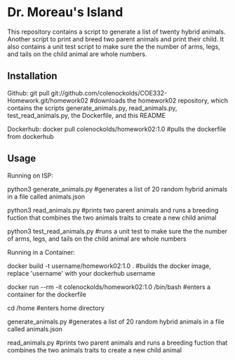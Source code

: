 # Dr. Moreau's Island

This repository contains a script to generate a list of twenty hybrid animals. Another script to print and breed two parent animals and print their child. It also contains a unit test script to make sure the the number of arms, legs, and tails on the child animal are whole numbers.

## Installation

Github:
git pull git://github.com/colenockolds/COE332-Homework.git/homework02
#downloads the homework02 repository, which contains the scripts generate_animals.py, read_animals.py, test_read_animals.py, the Dockerfile, and this README

Dockerhub:
docker pull colenockolds/homework02:1.0
#pulls the dockerfile from dockerhub

## Usage

Running on ISP:

python3 generate_animals.py
#generates a list of 20 random hybrid animals in a file called animals.json

python3 read_animals.py
#prints two parent animals and runs a breeding fuction that combines the two animals traits to create a new child animal

python3 test_read_animals.py
#runs a unit test to make sure the the number of arms, legs, and tails on the child animal are whole numbers

Running in a Container:

docker build -t username/homework02:1.0 .
#builds the docker image, replace 'username' with your dockerhub username

docker run --rm -it colenockolds/homework02:1.0 /bin/bash
#enters a container for the dockerfile

cd /home
#enters home directory

generate_animals.py
#generates a list of 20 random hybrid animals in a file called animals.json

read_animals.py
#prints two parent animals and runs a breeding fuction that combines the two animals traits to create a new child animal
